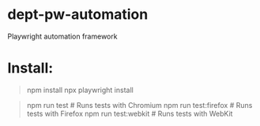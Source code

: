 # dept-pw-automation
Playwright automation framework

# Install:

> npm install
> npx playwright install

> npm run test          # Runs tests with Chromium
> npm run test:firefox  # Runs tests with Firefox
> npm run test:webkit   # Runs tests with WebKit
